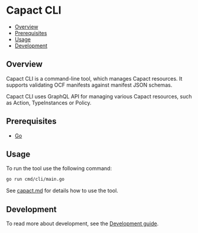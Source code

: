 # Capact CLI

- [Overview](#overview)
- [Prerequisites](#prerequisites)
- [Usage](#usage)
- [Development](#development)

## Overview

Capact CLI is a command-line tool, which manages Capact resources. It supports validating OCF manifests against manifest JSON schemas.

Capact CLI uses GraphQL API for managing various Capact resources, such as Action, TypeInstances or Policy.

## Prerequisites

- [Go](https://golang.org)

## Usage

To run the tool use the following command:
```bash
go run cmd/cli/main.go
```

See [capact.md](./docs/capact.md) for details how to use the tool.

## Development

To read more about development, see the [Development guide](https://capact.io/docs/development/development-guide).

